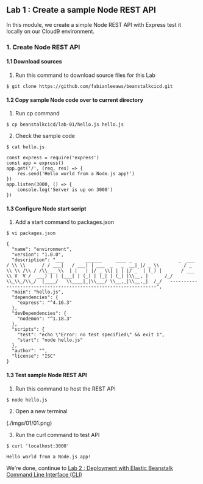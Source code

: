 ## Lab 1 : Create a sample Node REST API

In this module, we create a simple Node REST API with Express test it locally on our Cloud9 environment.

### 1. Create Node REST API

#### 1.1 Download sources

1.  Run this command to download source files for this Lab

```
$ git clone https://github.com/fabianleeaws/beanstalkcicd.git
```

#### 1.2 Copy sample Node code over to current directory

1.  Run cp command

```
$ cp beanstalkcicd/lab-01/hello.js hello.js
```

2.  Check the sample code

```
$ cat hello.js

const express = require('express')
const app = express()
app.get('/', (req, res) => {
    res.send('Hello world from a Node.js app!')
})
app.listen(3000, () => {
    console.log('Server is up on 3000')
})
```

#### 1.3 Configure Node start script

1.  Add a start command to packages.json

```
$ vi packages.json

{
  "name": "environment",
  "version": "1.0.0",
  "description": "___        ______     ____ _                 _  ___           / \\ \\      / / ___|   / ___| | ___  _   _  __| |/ _ \\         / _ \\ \\ /\\ / /\\___ \\  | |   | |/ _ \\| | | |/ _` | (_) |       / ___ \\ V  V /  ___) | | |___| | (_) | |_| | (_| |\\__, |      /_/   \\_\\_/\\_/  |____/   \\____|_|\\___/ \\__,_|\\__,_|  /_/   -----------------------------------------------------------------",
  "main": "hello.js",
  "dependencies": {
    "express": "^4.16.3"
  },
  "devDependencies": {
    "nodemon": "^1.18.3"
  },
  "scripts": {
    "test": "echo \"Error: no test specified\" && exit 1",
    "start": "node hello.js"
  },
  "author": "",
  "license": "ISC"
}
```

#### 1.3 Test sample Node REST API

1.  Run this command to host the REST API

```
$ node hello.js
```

2.  Open a new terminal

(./imgs/01/01.png)

3.  Run the curl command to test API

```
$ curl 'localhost:3000'

Hello world from a Node.js app!
```

We're done, continue to [Lab 2 : Deployment with Elastic Beanstalk Command Line Interface (CLI)](./doc-module-02.md)
